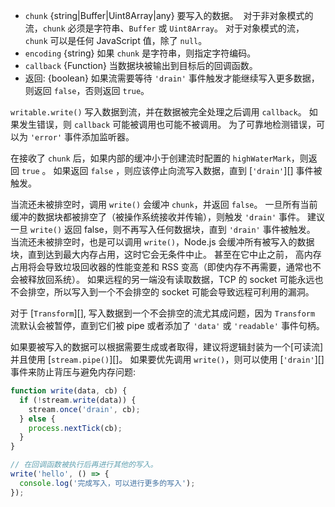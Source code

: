 <!-- YAML
added: v0.9.4
changes:
  - version: v8.0.0
    pr-url: https://github.com/nodejs/node/pull/11608
    description: The `chunk` argument can now be a `Uint8Array` instance.
  - version: v6.0.0
    pr-url: https://github.com/nodejs/node/pull/6170
    description: Passing `null` as the `chunk` parameter will always be
                 considered invalid now, even in object mode.
-->

* `chunk` {string|Buffer|Uint8Array|any} 要写入的数据。
  对于非对象模式的流，`chunk` 必须是字符串、`Buffer` 或 `Uint8Array`。
  对于对象模式的流，`chunk` 可以是任何 JavaScript 值，除了 `null`。
* `encoding` {string} 如果 `chunk` 是字符串，则指定字符编码。
* `callback` {Function} 当数据块被输出到目标后的回调函数。
* 返回: {boolean} 如果流需要等待 `'drain'` 事件触发才能继续写入更多数据，则返回 `false`，否则返回 `true`。

`writable.write()` 写入数据到流，并在数据被完全处理之后调用 `callback`。
如果发生错误，则 `callback` 可能被调用也可能不被调用。
为了可靠地检测错误，可以为 `'error'` 事件添加监听器。

在接收了 `chunk` 后，如果内部的缓冲小于创建流时配置的 `highWaterMark`，则返回 `true` 。
如果返回 `false` ，则应该停止向流写入数据，直到 [`'drain'`][] 事件被触发。

当流还未被排空时，调用 `write()` 会缓冲 `chunk`，并返回 `false`。
一旦所有当前缓冲的数据块都被排空了（被操作系统接收并传输），则触发 `'drain'` 事件。
建议一旦 `write()` 返回 false，则不再写入任何数据块，直到 `'drain'` 事件被触发。 
当流还未被排空时，也是可以调用 `write()`，Node.js 会缓冲所有被写入的数据块，直到达到最大内存占用，这时它会无条件中止。 
甚至在它中止之前， 高内存占用将会导致垃圾回收器的性能变差和 RSS 变高（即使内存不再需要，通常也不会被释放回系统）。 
如果远程的另一端没有读取数据，TCP 的 socket 可能永远也不会排空，所以写入到一个不会排空的 socket 可能会导致远程可利用的漏洞。 

对于 [`Transform`][], 写入数据到一个不会排空的流尤其成问题，因为 `Transform` 流默认会被暂停，直到它们被 pipe 或者添加了 `'data'` 或 `'readable'` 事件句柄。 

如果要被写入的数据可以根据需要生成或者取得，建议将逻辑封装为一个[可读流]并且使用 [`stream.pipe()`][]。
如果要优先调用 `write()`，则可以使用 [`'drain'`][] 事件来防止背压与避免内存问题:

```js
function write(data, cb) {
  if (!stream.write(data)) {
    stream.once('drain', cb);
  } else {
    process.nextTick(cb);
  }
}

// 在回调函数被执行后再进行其他的写入。
write('hello', () => {
  console.log('完成写入，可以进行更多的写入');
});
```

